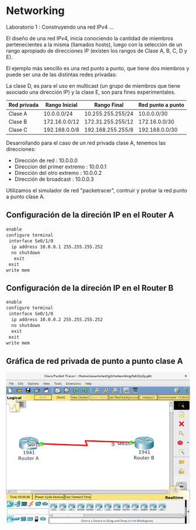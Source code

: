 # Networking

Laboratorio 1 : Construyendo una red IPv4 ...

El diseño de una red IPv4, inicia conociendo la cantidad de miembros pertenecientes a la misma (llamados hosts), luego con la selección de un rango apropiado de direcciones IP (existen los rangos de Clase A, B, C, D y E).

El ejemplo más sencillo es una red punto a punto, que tiene dos miembros y puede ser una de las distintas redes privadas: 

La clase D, es para el uso en multicast (un grupo de miembros que tiene asociado una dirección IP) y la clase E, son para fines experimentales.

Red privada | Rango Inicial | Rango Final       | Red punto a punto |
------------|---------------|-------------------|-------------------|
Clase A     | 10.0.0.0/24   | 10.255.255.255/24 | 10.0.0.0/30       |
Clase B     | 172.16.0.0/12 | 172.31.255.255/12 | 172.16.0.0/30     |
Clase C     | 192.168.0.0/8 | 192.168.255.255/8 | 192.168.0.0/30    |


Desarrollando para el caso de un red privada clase A, tenemos las direcciones:
* Dirección de red : 10.0.0.0
* Direccion del primer extremo : 10.0.0.1
* Dirección del otro extremo : 10.0.0.2
* Dirección de broadcast : 10.0.0.3

Utilizamos el simulador de red "packetracer", contruir y probar la red punto a punto clase A.

## Configuración de la direción IP en el Router A
```
enable 
configure terminal
 interface Se0/1/0
  ip address 10.0.0.1 255.255.255.252
  no shutdown
   exit
 exit
write mem
```

## Configuración de la direción IP en el Router B
```
enable 
configure terminal
 interface Se0/1/0
  ip address 10.0.0.2 255.255.255.252
  no shutdown
  exit
 exit
write mem
```
## Gráfica de red privada de punto a punto clase A

![Gráfica de red privada de punto a punto clase A](lab1/p2p.png "Gráfica de red privada de punto a punto clase A")
